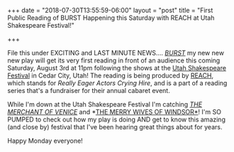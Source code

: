 +++
date = "2018-07-30T13:55:59-06:00"
layout = "post"
title = "First Public Reading of BURST Happening this Saturday with REACH at Utah Shakespeare Festival!"

+++

File this under EXCITING and LAST MINUTE NEWS.... [*BURST*](https://newplayexchange.org/plays/138560/burst) my new new new play will get its very first reading in front of an audience this coming Saturday, August 3rd at 11pm following the shows at the [Utah Shakespeare Festival](https://www.bard.org/) in Cedar City, Utah! The reading is being produced by [REACH](https://www.facebook.com/REACH-Cabaret-2018-177085979625728/), which stands for *Really Eager Actors Crying Hire*, and is a part of a reading series that's a fundraiser for their annual cabaret event.

While I'm down at the Utah Shakespeare Festival I'm catching [*THE MERCHANT OF VENICE*](https://www.bard.org/plays/2018/the-merchant-of-venice) and *[THE MERRY WIVES OF WINDSOR*](https://www.bard.org/plays/2018/the-merry-wives-of-windsor)! I'm SO PUMPED to check out how my play is doing AND get to know this amazing (and close by) festival that I've been hearing great things about for years. 

Happy Monday everyone!